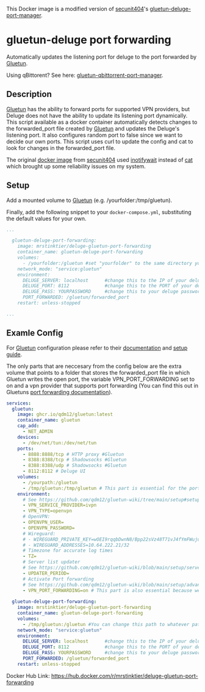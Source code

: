 This Docker image is a modified version of [secunit404](https://github.com/secunit404)'s [gluetun-deluge-port-manager](https://github.com/secunit404/gluetun-deluge-port-manager).

# gluetun-deluge port forwarding
Automatically updates the listening port for deluge to the port forwarded by [Gluetun](https://github.com/qdm12/gluetun/). 

Using qBittorent? See here: [gluetun-qbittorrent-port-manager](https://github.com/plaexmaster/gluetun-qbittorrent-port-manager).

## Description
[Gluetun](https://github.com/qdm12/gluetun/) has the ability to forward ports for supported VPN providers, but Deluge does not have the ability to update its listening port dynamically.
This script available as a docker container automatically detects changes to the forwarded_port file created by [Gluetun](https://github.com/qdm12/gluetun/) and updates the Deluge's listening port. It also configures random port to false since we want to decide our own ports. This script uses curl to update the config and cat to look for changes in the forwarded_port file.

The original [docker image](https://github.com/secunit404/gluetun-deluge-port-manager) from [secunit404](https://github.com/secunit404) used [inotifywait](https://wiki.ubuntuusers.de/inotify/) instead of [cat](https://wiki.ubuntuusers.de/cat/) which brought up some reliability issues on my system.

## Setup
Add a mounted volume to [Gluetun](https://github.com/qdm12/gluetun/) (e.g. /yourfolder:/tmp/gluetun).

Finally, add the following snippet to your `docker-compose.yml`, substituting the default values for your own.

```yml
...

  gluetun-deluge-port-forwarding:
    image: mrstinktier/deluge-gluetun-port-forwarding
    container_name: gluetun-deluge-port-forwarding
    volumes:
      - /yourfolder:/gluetun #set "yourfolder" to the same directory you used for Gluetun
    network_mode: "service:gluetun"
    environment:
      DELUGE_SERVER: localhost      #change this to the IP of your deluge instance
      DELUGE_PORT: 8112             #change this to the PORT of your deluge instance
      DELUGE_PASS: YOURPASSWORD     #change this to your deluge password
      PORT_FORWARDED: /gluetun/forwarded_port
    restart: unless-stopped

...
```

## Examle Config

For [Gluetun](https://github.com/qdm12/gluetun/) configuration please refer to their [documentation](https://github.com/qdm12/gluetun-wiki/tree/main) and [setup guide](https://github.com/qdm12/gluetun/).

The only parts that are neccesary from the config below are the extra volume that points to a folder that stores the forwarded_port file in which Gluetun writes the open port, the variable VPN_PORT_FORWARDING set to on and a vpn provider that supports port forwarding (You can find this out in Gluetuns [port forwarding documentation](https://github.com/qdm12/gluetun-wiki/blob/main/setup/advanced/vpn-port-forwarding.md)). 
```yml
services:
  gluetun:
    image: ghcr.io/qdm12/gluetun:latest
    container_name: gluetun
    cap_add:
      - NET_ADMIN
    devices:
      - /dev/net/tun:/dev/net/tun
    ports:
      - 8888:8888/tcp # HTTP proxy #Gluetun
      - 8388:8388/tcp # Shadowsocks #Gluetun
      - 8388:8388/udp # Shadowsocks #Gluetun
      - 8112:8112 # Deluge UI
    volumes:
      - /yourpath:/gluetun
      - /tmp/gluetun:/tmp/gluetun # This part is essential for the port forwarder to know what the open port is
    environment:
      # See https://github.com/qdm12/gluetun-wiki/tree/main/setup#setup
      - VPN_SERVICE_PROVIDER=ivpn
      - VPN_TYPE=openvpn
      # OpenVPN:
      - OPENVPN_USER=
      - OPENVPN_PASSWORD=
      # Wireguard:
      # - WIREGUARD_PRIVATE_KEY=wOEI9rqqbDwnN8/Bpp22sVz48T71vJ4fYmFWujulwUU=
      # - WIREGUARD_ADDRESSES=10.64.222.21/32
      # Timezone for accurate log times
      - TZ=
      # Server list updater
      # See https://github.com/qdm12/gluetun-wiki/blob/main/setup/servers.md#update-the-vpn-servers-list
      - UPDATER_PERIOD=
      # Activate Port forwarding
      # See https://github.com/qdm12/gluetun-wiki/blob/main/setup/advanced/vpn-port-forwarding.md
      - VPN_PORT_FORWARDING=on # This part is also essential because we would otherwise not have an open port that we can use.
  
  gluetun-deluge-port-forwarding:
    image: mrstinktier/deluge-gluetun-port-forwarding
    container_name: gluetun-deluge-port-forwarding
    volumes:
      - /tmp/gluetun:/gluetun #You can change this path to whatever path you want to use, as long as you also change it in the gluetun config.
    network_mode: "service:gluetun"
    environment:
      DELUGE_SERVER: localhost      #change this to the IP of your deluge instance
      DELUGE_PORT: 8112             #change this to the PORT of your deluge Web UI
      DELUGE_PASS: YOURPASSWORD     #change this to your deluge password
      PORT_FORWARDED: /gluetun/forwarded_port
    restart: unless-stopped
```

Docker Hub Link: https://hub.docker.com/r/mrstinktier/deluge-gluetun-port-forwarding
